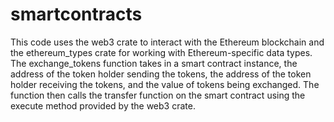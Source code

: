 # smartcontracts
This code uses the web3 crate to interact with the Ethereum blockchain and the ethereum_types crate for working with Ethereum-specific data types. 
The exchange_tokens function takes in a smart contract instance, the address of the token holder sending the tokens,
the address of the token holder receiving the tokens, and the value of tokens being exchanged. 
The function then calls the transfer function on the smart contract using the execute method provided by the web3 crate.
